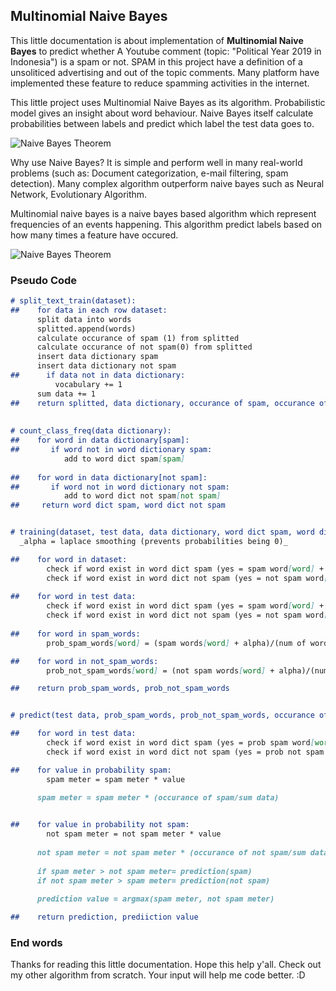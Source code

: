 ## Multinomial Naive Bayes

This little documentation is about implementation of **Multinomial Naive Bayes** to predict whether A Youtube comment (topic: "Political Year 2019 in Indonesia") is a spam or not. SPAM in this project have a definition of a unsoliticed advertising and out of the topic comments. Many platform have implemented these feature to reduce spamming activities in the internet.

This little project uses Multinomial Naive Bayes as its algorithm. Probabilistic model gives an insight about word behaviour. Naive Bayes itself calculate probabilities between labels and predict which label the test data goes to.

![Naive Bayes Theorem](http://uc-r.github.io/public/images/analytics/naive_bayes/naive_bayes_icon.png)

Why use Naive Bayes? It is simple and perform well in many real-world problems (such as: Document categorization, e-mail filtering, spam detection). Many complex algorithm outperform naive bayes such as Neural Network, Evolutionary Algorithm.

Multinomial naive bayes is a naive bayes based algorithm which represent frequencies of an events happening. This algorithm predict labels based on how many times a feature have occured.

![Naive Bayes Theorem](https://wikimedia.org/api/rest_v1/media/math/render/svg/52bd0ca5938da89d7f9bf388dc7edcbd546c118e)

### Pseudo Code

```markdown
# split_text_train(dataset):
##    for data in each row dataset:
      split data into words
      splitted.append(words)
      calculate occurance of spam (1) from splitted
      calculate occurance of not spam(0) from splitted
      insert data dictionary spam
      insert data dictionary not spam
##      if data not in data dictionary:
          vocabulary += 1
      sum data += 1
##    return splitted, data dictionary, occurance of spam, occurance of not spam, vocabulary, sum data
    
    
# count_class_freq(data dictionary):
##    for word in data dictionary[spam]:
##       if word not in word dictionary spam:
            add to word dict spam[spam]
            
##    for word in data dictionary[not spam]:
##       if word not in word dictionary not spam:
            add to word dict not spam[not spam]
##     return word dict spam, word dict not spam


# training(dataset, test data, data dictionary, word dict spam, word dict not spam, vocabulary, alpha = 1):
  _alpha = laplace smoothing (prevents probabilities being 0)_

##    for word in dataset:
        check if word exist in word dict spam (yes = spam word[word] + 1 | no = spam word [word] +0)
        check if word exist in word dict not spam (yes = not spam word[word] + 1 | no = not spam word [word] +0)
        
##    for word in test data:
        check if word exist in word dict spam (yes = spam word[word] + 1 | no = spam word [word] +0)
        check if word exist in word dict not spam (yes = not spam word[word] + 1 | no = not spam word [word] +0)
        
##    for word in spam_words:
        prob_spam_words[word] = (spam words[word] + alpha)/(num of word in spam + vocabulary)

##    for word in not_spam_words:
        prob_not_spam_words[word] = (not spam words[word] + alpha)/(num of word in not spam + vocabulary)

##    return prob_spam_words, prob_not_spam_words


# predict(test data, prob_spam_words, prob_not_spam_words, occurance of spam, occurance of not spam, sum data):

##    for word in test data:
        check if word exist in word dict spam (yes = prob spam word[word] | else = prob spam word [word])
        check if word exist in word dict not spam (yes = prob not spam word[word] | else = prob not spam word [word])

##    for value in probability spam:
        spam meter = spam meter * value
        
      spam meter = spam meter * (occurance of spam/sum data)


##    for value in probability not spam:
        not spam meter = not spam meter * value
        
      not spam meter = not spam meter * (occurance of not spam/sum data)
      
      if spam meter > not spam meter= prediction(spam)
      if not spam meter > spam meter= prediction(not spam)
      
      prediction value = argmax(spam meter, not spam meter)

##    return prediction, prediiction value

```

### End words

Thanks for reading this little documentation. Hope this help y'all. Check out my other algorithm from scratch. Your input will help me code better. :D
